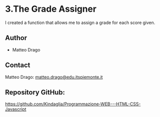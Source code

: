 
# 3.The Grade Assigner
I created a function that allows me to assign a grade for each score given.


## Author
* Matteo Drago

## Contact
Matteo Drago: matteo.drago@edu.itspiemonte.it  

## Repository GitHub:
https://github.com/Kindaglia/Programmazione-WEB---HTML-CSS-Javascript